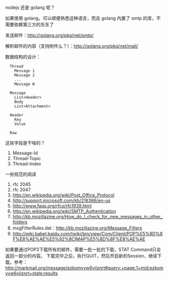 nodejs 还是 golang 呢？

如果使用 golang，可以顺便熟悉这种语言，而且 golang 内置了 smtp 的库，不需要依赖第三方的东东了

发送邮件：<http://golang.org/pkg/net/smtp/>

解析邮件的内容（支持附件么？）：<http://golang.org/pkg/net/mail/>


数据结构的设计：

```
  Thread
    Message 1
    Message 2
    ...
    Message N

  Message
    List<Header>
    Body
    List<Attachment>

  Header
    Key
    Value

  Raw
```

这些字段是干啥的？

1. Message-Id
2. Thread-Topic
3. Thread-Index


一些规范的阅读

1. rfc 2045
2. rfc 2047
3. http://en.wikipedia.org/wiki/Post_Office_Protocol
4. http://support.microsoft.com/kb/216366/en-us
5. http://www.faqs.org/rfcs/rfc1939.html
6. http://en.wikipedia.org/wiki/SMTP_Authentication
7. http://kb.mozillazine.org/How_do_I_check_for_new_messages_in_other_folders
8. msgFilterRules.dat：<http://kb.mozillazine.org/Message_Filters>
9. http://wiki.babel.baidu.com/twiki/bin/view/Com/Client/POP%E5%8D%8F%E8%AE%AE%E5%92%8CIMAP%E5%8D%8F%E8%AE%AE

如果要通过POP3下载所有的邮件，需要一批一批的下载，STAT Command只会返回一部分的内容。
下载完毕之后，执行QUIT，然后开启新的Session，继续下载。参考：<http://markmail.org/message/ezkomyyw6vjiznrt#query:+page:1+mid:ezkomyyw6vjiznrt+state:results>
